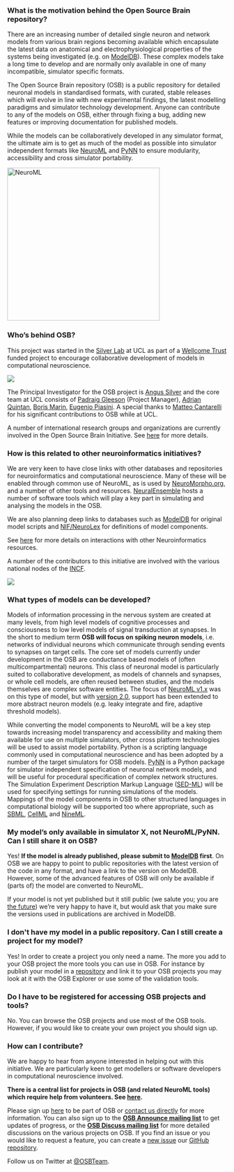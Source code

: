 
### What is the motivation behind the Open Source Brain repository?

There are an increasing number of detailed single neuron and network models from various brain regions becoming available which encapsulate the latest data on anatomical and electrophysiological properties of the systems being investigated (e.g. on [ModelDB](http://senselab.med.yale.edu/ModelDB/default.asp*)). These complex models take a long time to develop and are normally only available in one of many incompatible, simulator specific formats.

The Open Source Brain repository (OSB) is a public repository for detailed neuronal models in standardised formats, with curated, stable releases which will evolve in line with new experimental findings, the latest modelling paradigms and simulator technology development. Anyone can contribute to any of the models on OSB, either through fixing a bug, adding new features or improving documentation for published models.

While the models can be collaboratively developed in any simulator format, the ultimate aim is to get as much of the model as possible into simulator independent formats like [NeuroML](http://www.neuroml.org) and [PyNN](http://neuralensemble.org/trac/PyNN) to ensure modularity, accessibility and cross simulator portability.

<img src="https://www.neuroml.org/images/neuro_1.png" alt="NeuroML" style="width: 350px;"/>


### Who’s behind OSB?

This project was started in the [Silver Lab](http://www.ucl.ac.uk/silverlab) at UCL as part of a [Wellcome Trust](http://www.wellcome.ac.uk) funded project to encourage collaborative development of models in computational neuroscience.

![](http://www.neuroconstruct.org/images/wct.png)

The Principal Investigator for the OSB project is [Angus Silver](/users/6) and the core team at UCL consists of [Padraig Gleeson](/users/4) (Project Manager), [Adrian Quintan](/users311), [Boris Marin](/users/67), [Eugenio Piasini](/users/3). A special thanks to [Matteo Cantarelli](/users/43) for his significant contributions to OSB while at UCL.

A number of international research groups and organizations are currently involved in the Open Source Brain Initiative. See [here](/about) for more details.


### How is this related to other neuroinformatics initiatives?

We are very keen to have close links with other databases and repositories for neuroinformatics and computational neuroscience. Many of these will be enabled through common use of NeuroML, as is used by [NeuroMorpho.org](http://neuromorpho.org/neuroMorpho/index.jsp), and a number of other tools and resources. [NeuralEnsemble](http://neuralensemble.org) hosts a number of software tools which will play a key part in simulating and analysing the models in the OSB.

We are also planning deep links to databases such as [ModelDB](http://senselab.med.yale.edu/modeldb) for original model scripts and [NIF/NeuroLex](/projects/nifshowcase) for definitions of model components.

See [here](http://www.opensourcebrain.org/projects/neuroinformatics/wiki/Wiki) for more details on interactions with other Neuroinformatics resources.

A number of the contributors to this initiative are involved with the various national nodes of the [INCF](http://www.incf.org).

![](/images/incf.png)

### What types of models can be developed?

Models of information processing in the nervous system are created at many levels, from high level models of cognitive processes and consciousness to low level models of signal transduction at synapses. In the short to medium term **OSB will focus on spiking neuron models**, i.e. networks of individual neurons which communicate through sending events to synapses on target cells. The core set of models currently under development in the OSB are conductance based models of (often multicompartmental) neurons. This class of neuronal model is particularly suited to collaborative development, as models of channels and synapses, or whole cell models, are often reused between studies, and the models themselves are complex software entities. The focus of [NeuroML v1.x](http://www.neuroml.org/introduction.php) was on this type of model, but with [version 2.0](http://www.neuroml.org/neuroml2.php), support has been extended to more abstract neuron models (e.g. leaky integrate and fire, adaptive threshold models).

While converting the model components to NeuroML will be a key step towards increasing model transparency and accessibility and making them available for use on multiple simulators, other cross platform technologies will be used to assist model portability. Python is a scripting language commonly used in computational neuroscience and has been adopted by a number of the target simulators for OSB models. [PyNN](http://neuralensemble.org/PyNN) is a Python package for simulator independent specification of neuronal network models, and will be useful for procedural specification of complex network structures. The Simulation Experiment Description Markup Language ([SED-ML](http://sed-ml.org/)) will be used for specifying settings for running simulations of the models. Mappings of the model components in OSB to other structured languages in computational biology will be supported too where appropriate, such as [SBML](http://www.sbml.org), [CellML](http://www.cellml.org/) and [NineML](http://software.incf.org/software/nineml).

### My model’s only available in simulator X, not NeuroML/PyNN. Can I still share it on OSB?

Yes! **If the model is already published, please submit to [ModelDB](http://senselab.med.yale.edu/modeldb) first**. On OSB we are happy to point to public repositories with the latest version of the code in any format, and have a link to the version on ModelDB. However, some of the advanced features of OSB will only be available if (parts of) the model are converted to NeuroML.

If your model is not yet published but it still public (we salute you; you are [the future](http://www.openworm.org)) we’re very happy to have it, but would ask that you make sure the versions used in publications are archived in ModelDB.

### I don't have my model in a public repository. Can I still create a project for my model?

Yes! In order to create a project you only need a name. The more you add to your OSB project the more tools you can use in OSB. For instance by publish your model in a [repository](/docs/Help/Some_Extra_Information) and link it to your OSB projects you may look at it with the OSB Explorer or use some of the validation tools.

### Do I have to be registered for accessing OSB projects and tools?

No. You can browse the OSB projects and use most of the OSB tools. However, if you would like to create your own project you should sign up. 

### How can I contribute?

We are happy to hear from anyone interested in helping out with this initiative. We are particularly keen to get modellers or software developers in computational neuroscience involved.

**There is a central list for projects in OSB (and related NeuroML tools) which require help from volunteers. See [here](http://opensourcebrain.org/docs#Contribute_To_OSB).**

Please sign up [here](/account/register) to be part of OSB or [contact us directly](mailto:info@opensourcebrain.org) for more information. You can also sign up to the **[OSB Announce mailing list](https://groups.google.com/forum/#!forum/osb-announce)** to get updates of progress, or the **[OSB Discuss mailing list](https://groups.google.com/forum/#!forum/osb-discuss)** for more detailed discussions on the various projects on OSB. If you find an issue or you would like to request a feature, you can create a [new issue](https://github.com/OpenSourceBrain/redmine/issues/new) our [GitHub repository](https://github.com/OpenSourceBrain/redmine).

Follow us on Twitter at [@OSBTeam](https://twitter.com/OSBTeam).

